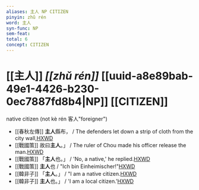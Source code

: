 ```yaml
---
aliases: 主人 NP CITIZEN
pinyin: zhǔ rén
word: 主人
syn-func: NP
sem-feat: 
total: 6
concept: CITIZEN 
---
```

# [[主人]] *[[zhǔ rén]]*  [[uuid-a8e89bab-49e1-4426-b230-0ec7887fd8b4|NP]] [[CITIZEN]]
native citizen (not kè rén 客人"foreigner")
 - [[春秋左傳]] **主人**縣布， / The defenders let down a strip of cloth from the city wall,[HXWD](https://hxwd.org/textview.html?location=KR1e0001_tls_009-224a.28)
 - [[戰國策]] 故曰**主人**。」 / The ruler of Chou made his officer release the man.[HXWD](https://hxwd.org/textview.html?location=KR2e0003_tls_012-1a.22)
 - [[戰國策]] 「**主人**也。」 / 'No, a native,' he replied.[HXWD](https://hxwd.org/textview.html?location=KR2e0003_tls_012-1a.6)
 - [[戰國策]] **主人**也 / "Ich bin Einheimischer!"[HXWD](https://hxwd.org/textview.html?location=KR2e0003_tls_012-1a.6)
 - [[韓非子]] 「**主人**。」 / "I am a native citizen.[HXWD](https://hxwd.org/textview.html?location=KR3c0005_tls_022-27a.7)
 - [[韓非子]] **主人**也。」 / 'I am a local citizen.'[HXWD](https://hxwd.org/textview.html?location=KR3c0005_tls_022-29a.8)